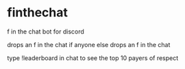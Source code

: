 # finthechat
f in the chat bot for discord

drops an f in the chat if anyone else drops an f in the chat

type !leaderboard in chat to see the top 10 payers of respect
